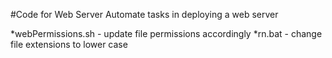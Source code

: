 #Code for Web Server
Automate tasks in deploying a web server

*webPermissions.sh - update file permissions accordingly
*rn.bat - change file extensions to lower case
